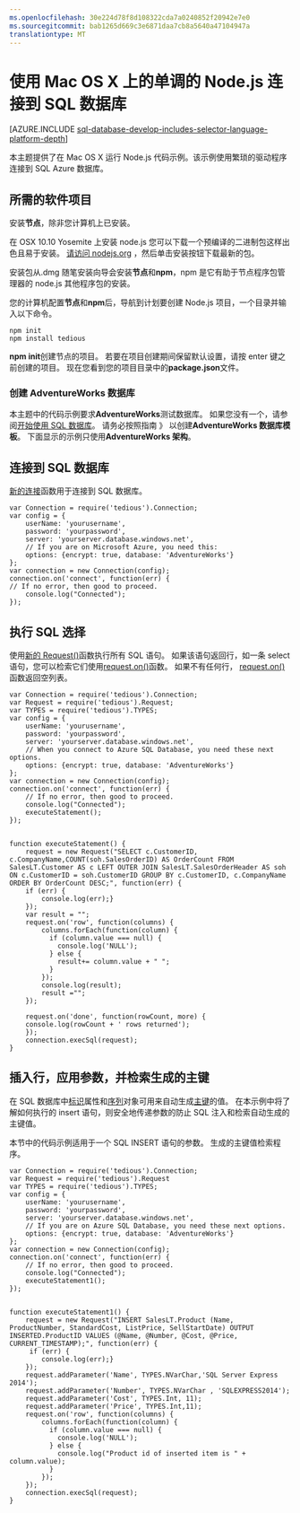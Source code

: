 ```yaml
---
ms.openlocfilehash: 30e224d78f8d108322cda7a0240852f20942e7e0
ms.sourcegitcommit: bab1265d669c3e6871daa7cb8a5640a47104947a
translationtype: MT
---
```

<properties 
    pageTitle="使用 Mac OS X 上的单调的 Node.js 连接到 SQL 数据库" 
    description="提供了可用于连接到 SQL Azure 数据库 Node.js 代码示例。 此示例使用繁琐的驱动程序来连接。"
    services="sql-database" 
    documentationCenter="" 
    authors="meet-bhagdev" 
    manager="jeffreyg" 
    editor=""/>


<tags 
    ms.service="sql-database" 
    ms.workload="data-management" 
    ms.tgt_pltfrm="na" 
    ms.devlang="nodejs" 
    ms.topic="article" 
    ms.date="07/20/2015" 
    ms.author="mebha"/>


# 使用 Mac OS X 上的单调的 Node.js 连接到 SQL 数据库


[AZURE.INCLUDE [sql-database-develop-includes-selector-language-platform-depth](../../includes/sql-database-develop-includes-selector-language-platform-depth.md)]


本主题提供了在 Mac OS X 运行 Node.js 代码示例。该示例使用繁琐的驱动程序连接到 SQL Azure 数据库。


## 所需的软件项目


安装**节点**，除非您计算机上已安装。


在 OSX 10.10 Yosemite 上安装 node.js 您可以下载一个预编译的二进制包这样出色且易于安装。 [请访问 nodejs.org](http://nodejs.org/) ，然后单击安装按钮下载最新的包。

安装包从.dmg 随笔安装向导会安装**节点**和**npm**，npm 是它有助于节点程序包管理器的 node.js 其他程序包的安装。


您的计算机配置**节点**和**npm**后，导航到计划要创建 Node.js 项目，一个目录并输入以下命令。


    npm init
    npm install tedious


**npm init**创建节点的项目。 若要在项目创建期间保留默认设置，请按 enter 键之前创建的项目。 现在您看到您的项目目录中的**package.json**文件。


### 创建 AdventureWorks 数据库


本主题中的代码示例要求**AdventureWorks**测试数据库。 如果您没有一个，请参阅[开始使用 SQL 数据库](sql-database-get-started.md)。 请务必按照指南 》 以创建**AdventureWorks 数据库模板**。 下面显示的示例只使用**AdventureWorks 架构**。 


## 连接到 SQL 数据库

[新的连接](http://pekim.github.io/tedious/api-connection.html)函数用于连接到 SQL 数据库。

    var Connection = require('tedious').Connection;
    var config = {
        userName: 'yourusername',
        password: 'yourpassword',
        server: 'yourserver.database.windows.net',
        // If you are on Microsoft Azure, you need this:
        options: {encrypt: true, database: 'AdventureWorks'}
    };
    var connection = new Connection(config);
    connection.on('connect', function(err) {
    // If no error, then good to proceed.
        console.log("Connected");
    });


## 执行 SQL 选择


使用[新的 Request()](http://pekim.github.io/tedious/api-request.html)函数执行所有 SQL 语句。 如果该语句返回行，如一条 select 语句，您可以检索它们使用[request.on()](http://pekim.github.io/tedious/api-request.html)函数。 如果不有任何行， [request.on()](http://pekim.github.io/tedious/api-request.html)函数返回空列表。


    var Connection = require('tedious').Connection;
    var Request = require('tedious').Request;
    var TYPES = require('tedious').TYPES;
    var config = {
        userName: 'yourusername',
        password: 'yourpassword',
        server: 'yourserver.database.windows.net',
        // When you connect to Azure SQL Database, you need these next options.
        options: {encrypt: true, database: 'AdventureWorks'}
    };
    var connection = new Connection(config);
    connection.on('connect', function(err) {
        // If no error, then good to proceed.
        console.log("Connected");
        executeStatement();
    });
    
    
    function executeStatement() {
        request = new Request("SELECT c.CustomerID, c.CompanyName,COUNT(soh.SalesOrderID) AS OrderCount FROM SalesLT.Customer AS c LEFT OUTER JOIN SalesLT.SalesOrderHeader AS soh ON c.CustomerID = soh.CustomerID GROUP BY c.CustomerID, c.CompanyName ORDER BY OrderCount DESC;", function(err) {
        if (err) {
            console.log(err);} 
        });
        var result = "";
        request.on('row', function(columns) {
            columns.forEach(function(column) {
              if (column.value === null) {
                console.log('NULL');
              } else {
                result+= column.value + " ";
              }
            });
            console.log(result);
            result ="";
        });
    
        request.on('done', function(rowCount, more) {
        console.log(rowCount + ' rows returned');
        });
        connection.execSql(request);
    }


## 插入行，应用参数，并检索生成的主键


在 SQL 数据库中[标识](https://msdn.microsoft.com/library/ms186775.aspx)属性和[序列](https://msdn.microsoft.com/library/ff878058.aspx)对象可用来自动生成[主键](https://msdn.microsoft.com/library/ms179610.aspx)的值。 在本示例中将了解如何执行的 insert 语句，则安全地传递参数的防止 SQL 注入和检索自动生成的主键值。


本节中的代码示例适用于一个 SQL INSERT 语句的参数。 生成的主键值检索程序。


    var Connection = require('tedious').Connection;
    var Request = require('tedious').Request
    var TYPES = require('tedious').TYPES;
    var config = {
        userName: 'yourusername',
        password: 'yourpassword',
        server: 'yourserver.database.windows.net',
        // If you are on Azure SQL Database, you need these next options.
        options: {encrypt: true, database: 'AdventureWorks'}
    };
    var connection = new Connection(config);
    connection.on('connect', function(err) {
        // If no error, then good to proceed.
        console.log("Connected");
        executeStatement1();
    });
    
    
    function executeStatement1() {
        request = new Request("INSERT SalesLT.Product (Name, ProductNumber, StandardCost, ListPrice, SellStartDate) OUTPUT INSERTED.ProductID VALUES (@Name, @Number, @Cost, @Price, CURRENT_TIMESTAMP);", function(err) {
         if (err) {
            console.log(err);} 
        });
        request.addParameter('Name', TYPES.NVarChar,'SQL Server Express 2014');
        request.addParameter('Number', TYPES.NVarChar , 'SQLEXPRESS2014');
        request.addParameter('Cost', TYPES.Int, 11);
        request.addParameter('Price', TYPES.Int,11);
        request.on('row', function(columns) {
            columns.forEach(function(column) {
              if (column.value === null) {
                console.log('NULL');
              } else {
                console.log("Product id of inserted item is " + column.value);
              }
            });
        });     
        connection.execSql(request);
    }

